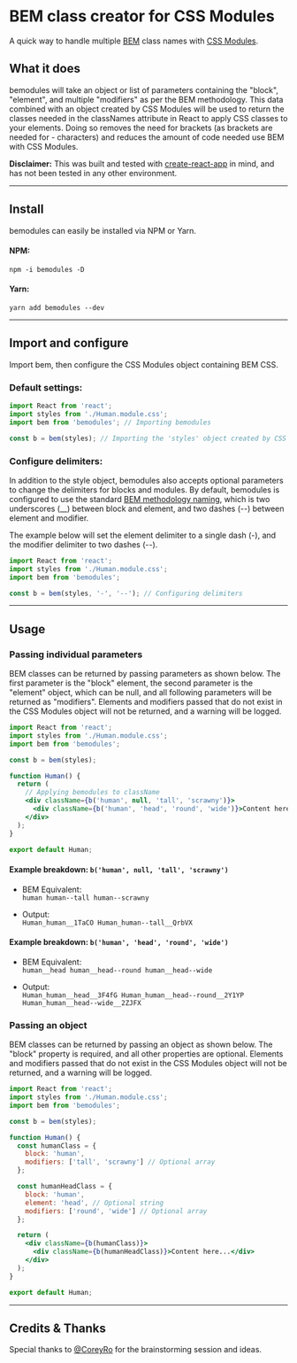 # BEM class creator for CSS Modules

A quick way to handle multiple [BEM](https://en.bem.info/methodology/) class names with [CSS Modules](https://github.com/css-modules/css-modules).

## What it does

bemodules will take an object or list of parameters containing the "block", "element", and multiple "modifiers" as per the BEM methodology. This data combined with an object created by CSS Modules will be used to return the classes needed in the classNames attribute in React to apply CSS classes to your elements. Doing so removes the need for brackets (as brackets are needed for - characters) and reduces the amount of code needed use BEM with CSS Modules.

**Disclaimer:** This was built and tested with [create-react-app](https://create-react-app.dev/) in mind, and has not been tested in any other environment.

---

## Install

bemodules can easily be installed via NPM or Yarn.

#### NPM:

```node
npm -i bemodules -D
```

#### Yarn:

```node
yarn add bemodules --dev
```

---

## Import and configure

Import bem, then configure the CSS Modules object containing BEM CSS.

### Default settings:

```jsx
import React from 'react';
import styles from './Human.module.css';
import bem from 'bemodules'; // Importing bemodules

const b = bem(styles); // Importing the 'styles' object created by CSS Modules
```

### Configure delimiters:

In addition to the style object, bemodules also accepts optional parameters to change the delimiters for blocks and modules. By default, bemodules is configured to use the standard [BEM methodology naming](http://getbem.com/naming/), which is two underscores (\_\_) between block and element, and two dashes (--) between element and modifier.

The example below will set the element delimiter to a single dash (-), and the modifier delimiter to two dashes (--).

```jsx
import React from 'react';
import styles from './Human.module.css';
import bem from 'bemodules';

const b = bem(styles, '-', '--'); // Configuring delimiters
```

---

## Usage

### Passing individual parameters

BEM classes can be returned by passing parameters as shown below. The first parameter is the "block" element, the second parameter is the "element" object, which can be null, and all following parameters will be returned as "modifiers". Elements and modifiers passed that do not exist in the CSS Modules object will not be returned, and a warning will be logged.

```jsx
import React from 'react';
import styles from './Human.module.css';
import bem from 'bemodules';

const b = bem(styles);

function Human() {
  return (
    // Applying bemodules to className
    <div className={b('human', null, 'tall', 'scrawny')}>
      <div className={b('human', 'head', 'round', 'wide')}>Content here...</div>
    </div>
  );
}

export default Human;
```

#### Example breakdown: `b('human', null, 'tall', 'scrawny')`

- BEM Equivalent:  
  `human human--tall human--scrawny`

- Output:  
  `Human_human__1TaCO Human_human--tall__QrbVX`

#### Example breakdown: `b('human', 'head', 'round', 'wide')`

- BEM Equivalent:  
  `human__head human__head--round human__head--wide`

- Output:  
  `Human_human__head__3F4fG Human_human__head--round__2Y1YP Human_human__head--wide__2ZJFX`

### Passing an object

BEM classes can be returned by passing an object as shown below. The "block" property is required, and all other properties are optional. Elements and modifiers passed that do not exist in the CSS Modules object will not be returned, and a warning will be logged.

```jsx
import React from 'react';
import styles from './Human.module.css';
import bem from 'bemodules';

const b = bem(styles);

function Human() {
  const humanClass = {
    block: 'human',
    modifiers: ['tall', 'scrawny'] // Optional array
  };

  const humanHeadClass = {
    block: 'human',
    element: 'head', // Optional string
    modifiers: ['round', 'wide'] // Optional array
  };

  return (
    <div className={b(humanClass)}>
      <div className={b(humanHeadClass)}>Content here...</div>
    </div>
  );
}

export default Human;
```

---

## Credits & Thanks

Special thanks to [@CoreyRo](https://github.com/coreyro) for the brainstorming session and ideas.
